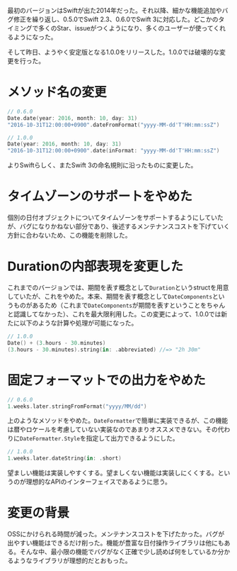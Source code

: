 最初のバージョンはSwiftが出た2014年だった。それ以降、細かな機能追加やバグ修正を繰り返し、0.5.0でSwift 2.3、0.6.0でSwift 3に対応した。どこかのタイミングで多くのStar、issueがつくようになり、多くのユーザーが使ってくれるようになった。

そして昨日、ようやく安定版となる1.0.0をリリースした。1.0.0では破壊的な変更を行った。

# メソッド名の変更

```swift
// 0.6.0
Date.date(year: 2016, month: 10, day: 31)
"2016-10-31T12:00:00+0900".dateFromFormat("yyyy-MM-dd'T'HH:mm:ssZ")

// 1.0.0
Date(year: 2016, month: 10, day: 31)
"2016-10-31T12:00:00+0900".date(inFormat: "yyyy-MM-dd'T'HH:mm:ssZ")
```

よりSwiftらしく、またSwift 3の命名規則に沿ったものに変更した。

# タイムゾーンのサポートをやめた
個別の日付オブジェクトについてタイムゾーンをサポートするようにしていたが、バグになりかねない部分であり、後述するメンテナンスコストを下げていく方針に合わないため、この機能を削除した。

# Durationの内部表現を変更した
これまでのバージョンでは、期間を表す概念として`Duration`というstructを用意していたが、これをやめた。本来、期間を表す概念として`DateComponents`というものがあるため（これまで`DateComponents`が期間を表すということをちゃんと認識してなかった）、これを最大限利用した。この変更によって、1.0.0では新たに以下のような計算や処理が可能になった。

```swift
// 1.0.0
Date() + (3.hours - 30.minutes)
(3.hours - 30.minutes).string(in: .abbreviated) //=> "2h 30m"
```

# 固定フォーマットでの出力をやめた

```swift
// 0.6.0
1.weeks.later.stringFromFormat("yyyy/MM/dd")
```

上のようなメソッドをやめた。`DateFormatter`で簡単に実装できるが、この機能は暦やロケールを考慮していない実装なのであまりオススメできない。その代わりに`DateFormatter.Style`を指定して出力できるようにした。

```swift
// 1.0.0
1.weeks.later.dateString(in: .short)
```

望ましい機能は実装しやすくする。望ましくない機能は実装しにくくする。というのが理想的なAPIのインターフェイスであるように思う。

# 変更の背景
OSSにかけられる時間が減った。メンテナンスコストを下げたかった。バグが出やすい機能はできるだけ削った。機能が豊富な日付操作ライブラリは他にもある。そんな中、最小限の機能でバグがなく正確で少し読めば何をしているか分かるようなライブラリが理想的だとおもった。
